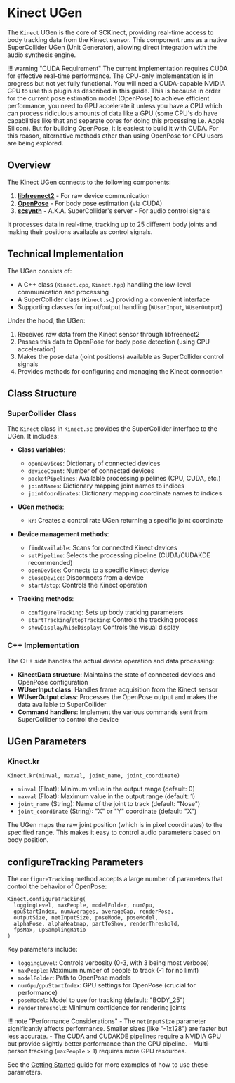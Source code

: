 # Kinect UGen

The `Kinect` UGen is the core of SCKinect, providing real-time access to body tracking data from the Kinect sensor. This component runs as a native SuperCollider UGen (Unit Generator), allowing direct integration with the audio synthesis engine.

!!! warning "CUDA Requirement"
    The current implementation requires CUDA for effective real-time performance. The CPU-only implementation is in progress but not yet fully functional. You will need a CUDA-capable NVIDIA GPU to use this plugin as described in this guide. This is because in order for the current pose estimation model (OpenPose) to achieve efficient performance, you need to GPU accelerate it unless you have a CPU which can process ridiculous amounts of data like a GPU (some CPU's do have capabilities like that and separate cores for doing this processing i.e. Apple Silicon). But for building OpenPose, it is easiest to build it with CUDA. For this reason, alternative methods other than using OpenPose for CPU users are being explored.

## Overview

The Kinect UGen connects to the following components:

1. [**libfreenect2**](https://github.com/OpenKinect/libfreenect2) - For raw device communication
2. [**OpenPose**](https://github.com/CMU-Perceptual-Computing-Lab/openpose) - For body pose estimation (via CUDA)
3. [**scsynth**](https://github.com/supercollider/supercollider/wiki/scsynth-development) - A.K.A. SuperCollider's server - For audio control signals

It processes data in real-time, tracking up to 25 different body joints and making their positions available as control signals.

## Technical Implementation

The UGen consists of:

- A C++ class (`Kinect.cpp`, `Kinect.hpp`) handling the low-level communication and processing
- A SuperCollider class (`Kinect.sc`) providing a convenient interface
- Supporting classes for input/output handling (`WUserInput`, `WUserOutput`)

Under the hood, the UGen:

1. Receives raw data from the Kinect sensor through libfreenect2
2. Passes this data to OpenPose for body pose detection (using GPU acceleration)
3. Makes the pose data (joint positions) available as SuperCollider control signals
4. Provides methods for configuring and managing the Kinect connection

## Class Structure

### SuperCollider Class

The `Kinect` class in `Kinect.sc` provides the SuperCollider interface to the UGen. It includes:

- **Class variables**:
  - `openDevices`: Dictionary of connected devices
  - `deviceCount`: Number of connected devices
  - `packetPipelines`: Available processing pipelines (CPU, CUDA, etc.)
  - `jointNames`: Dictionary mapping joint names to indices
  - `jointCoordinates`: Dictionary mapping coordinate names to indices

- **UGen methods**:
  - `kr`: Creates a control rate UGen returning a specific joint coordinate

- **Device management methods**:
  - `findAvailable`: Scans for connected Kinect devices
  - `setPipeline`: Selects the processing pipeline (CUDA/CUDAKDE recommended)
  - `openDevice`: Connects to a specific Kinect device
  - `closeDevice`: Disconnects from a device
  - `start`/`stop`: Controls the Kinect operation

- **Tracking methods**:
  - `configureTracking`: Sets up body tracking parameters
  - `startTracking`/`stopTracking`: Controls the tracking process
  - `showDisplay`/`hideDisplay`: Controls the visual display

### C++ Implementation

The C++ side handles the actual device operation and data processing:

- **KinectData structure**: Maintains the state of connected devices and OpenPose configuration
- **WUserInput class**: Handles frame acquisition from the Kinect sensor
- **WUserOutput class**: Processes the OpenPose output and makes the data available to SuperCollider
- **Command handlers**: Implement the various commands sent from SuperCollider to control the device

## UGen Parameters

### Kinect.kr

```supercollider
Kinect.kr(minval, maxval, joint_name, joint_coordinate)
```

- `minval` (Float): Minimum value in the output range (default: 0)
- `maxval` (Float): Maximum value in the output range (default: 1)
- `joint_name` (String): Name of the joint to track (default: "Nose")
- `joint_coordinate` (String): "X" or "Y" coordinate (default: "X")

The UGen maps the raw joint position (which is in pixel coordinates) to the specified range. This makes it easy to control audio parameters based on body position.

## configureTracking Parameters

The `configureTracking` method accepts a large number of parameters that control the behavior of OpenPose:

```supercollider
Kinect.configureTracking(
  loggingLevel, maxPeople, modelFolder, numGpu,
  gpuStartIndex, numAverages, averageGap, renderPose,
  outputSize, netInputSize, poseMode, poseModel,
  alphaPose, alphaHeatmap, partToShow, renderThreshold,
  fpsMax, upSamplingRatio
)
```

Key parameters include:

- `loggingLevel`: Controls verbosity (0-3, with 3 being most verbose)
- `maxPeople`: Maximum number of people to track (-1 for no limit)
- `modelFolder`: Path to OpenPose models
- `numGpu`/`gpuStartIndex`: GPU settings for OpenPose (crucial for performance)
- `poseModel`: Model to use for tracking (default: "BODY_25")
- `renderThreshold`: Minimum confidence for rendering joints

!!! note "Performance Considerations"
    - The `netInputSize` parameter significantly affects performance. Smaller sizes (like "-1x128") are faster but less accurate.
    - The CUDA and CUDAKDE pipelines require a NVIDIA GPU but provide slightly better performance than the CPU pipeline.
    - Multi-person tracking (`maxPeople` > 1) requires more GPU resources.

See the [Getting Started](../getting-started.md) guide for more examples of how to use these parameters. 
